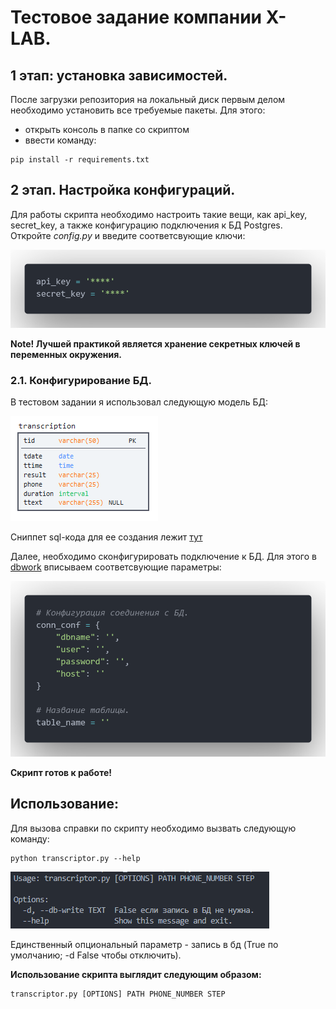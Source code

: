 # Тестовое задание компании X-LAB. 
## 1 этап: установка зависимостей.
После загрузки репозитория на локальный диск первым делом необходимо установить все требуемые пакеты. Для этого: 
* открыть консоль в папке со скриптом
* ввести команду: 

```
pip install -r requirements.txt
```
## 2 этап.  Настройка конфигураций. 
Для работы скрипта необходимо настроить такие вещи, как api_key, secret_key, а также конфигурацию подключения к БД Postgres. 
Откройте *config.py* и введите соответсвующие ключи: 

![API CONFIG](https://raw.githubusercontent.com/Malomalsky/Patterns/master/locallibrary/code.png)

**Note! Лучшей практикой является хранение секретных ключей в переменных окружения.**

### 2.1. Конфигурирование БД. 
В тестовом задании я использовал следующую модель БД: 

![DB Model](https://raw.githubusercontent.com/Malomalsky/Patterns/master/locallibrary/db.PNG)

Сниппет sql-кода для ее создания лежит [тут](https://github.com/Malomalsky/wav_transcripter/blob/master/create_table.sql)

Далее, необходимо сконфигурировать подключение к БД. Для этого в [dbwork](https://github.com/Malomalsky/wav_transcripter/blob/master/dbwork.py) вписываем соответсвующие параметры: 

![Конфиг](https://raw.githubusercontent.com/Malomalsky/Patterns/master/locallibrary/code1.png)

**Скрипт готов к работе!**

## Использование: 
Для вызова справки по скрипту необходимо вызвать следующую команду: 
```
python transcriptor.py --help
```

![](https://raw.githubusercontent.com/Malomalsky/Patterns/master/locallibrary/cli.PNG)

Единственный опциональный параметр - запись в бд (True по умолчанию; -d False чтобы отключить). 

**Использование скрипта выглядит следующим образом:** 
```
transcriptor.py [OPTIONS] PATH PHONE_NUMBER STEP
```

